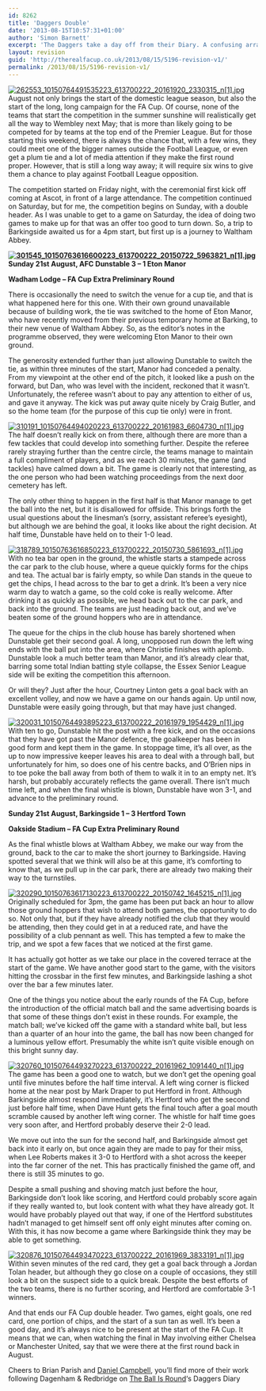```yaml
---
id: 8262
title: 'Daggers Double'
date: '2013-08-15T10:57:31+01:00'
author: 'Simon Barnett'
excerpt: 'The Daggers take a day off from their Diary. A confusing array of ground swapping and a generous giveaway to groundhopping. One day, two grounds, four teams.'
layout: revision
guid: 'http://therealfacup.co.uk/2013/08/15/5196-revision-v1/'
permalink: /2013/08/15/5196-revision-v1/
---
```


[![262553_10150764491535223_613700222_20161920_2330315_n[1].jpg](http://lh4.ggpht.com/-BM00oGs7Zvk/TlbHtvwP8cI/AAAAAAAAASY/AW4B6jmutoI/h320/262553_10150764491535223_613700222_20161920_2330315_n%25255B1%25255D.jpg)](http://lh4.ggpht.com/-BM00oGs7Zvk/TlbHtvwP8cI/AAAAAAAAASY/AW4B6jmutoI/w800/262553_10150764491535223_613700222_20161920_2330315_n%25255B1%25255D.jpg) August not only brings the start of the domestic league season, but also the start of the long, long campaign for the FA Cup. Of course, none of the teams that start the competition in the summer sunshine will realistically get all the way to Wembley next May; that is more than likely going to be competed for by teams at the top end of the Premier League. But for those starting this weekend, there is always the chance that, with a few wins, they could meet one of the bigger names outside the Football League, or even get a plum tie and a lot of media attention if they make the first round proper. However, that is still a long way away; it will require six wins to give them a chance to play against Football League opposition.

The competition started on Friday night, with the ceremonial first kick off coming at Ascot, in front of a large attendance. The competition continued on Saturday, but for me, the competition begins on Sunday, with a double header. As I was unable to get to a game on Saturday, the idea of doing two games to make up for that was an offer too good to turn down. So, a trip to Barkingside awaited us for a 4pm start, but first up is a journey to Waltham Abbey.

**[![301545_10150763616600223_613700222_20150722_5963821_n[1].jpg](http://lh4.ggpht.com/-F-YYJ63TDh0/TlbHtymujWI/AAAAAAAAASc/SyIeyAQSydo/h320/301545_10150763616600223_613700222_20150722_5963821_n%25255B1%25255D.jpg)](http://lh4.ggpht.com/-F-YYJ63TDh0/TlbHtymujWI/AAAAAAAAASc/SyIeyAQSydo/w800/301545_10150763616600223_613700222_20150722_5963821_n%25255B1%25255D.jpg) Sunday 21st August, AFC Dunstable 3 – 1 Eton Manor**

**Wadham Lodge – FA Cup Extra Preliminary Round**

There is occasionally the need to switch the venue for a cup tie, and that is what happened here for this one. With their own ground unavailable because of building work, the tie was switched to the home of Eton Manor, who have recently moved from their previous temporary home at Barking, to their new venue of Waltham Abbey. So, as the editor’s notes in the programme observed, they were welcoming Eton Manor to their own ground.

The generosity extended further than just allowing Dunstable to switch the tie, as within three minutes of the start, Manor had conceded a penalty. From my viewpoint at the other end of the pitch, it looked like a push on the forward, but Dan, who was level with the incident, reckoned that it wasn’t. Unfortunately, the referee wasn’t about to pay any attention to either of us, and gave it anyway. The kick was put away quite nicely by Craig Butler, and so the home team (for the purpose of this cup tie only) were in front.

[![310191_10150764494020223_613700222_20161983_6604730_n[1].jpg](http://lh6.ggpht.com/--0cy9bvOnHY/TlbHtwBwIiI/AAAAAAAAASg/-b6J8UmOr_k/h320/310191_10150764494020223_613700222_20161983_6604730_n%25255B1%25255D.jpg)](http://lh6.ggpht.com/--0cy9bvOnHY/TlbHtwBwIiI/AAAAAAAAASg/-b6J8UmOr_k/w800/310191_10150764494020223_613700222_20161983_6604730_n%25255B1%25255D.jpg) The half doesn’t really kick on from there, although there are more than a few tackles that could develop into something further. Despite the referee rarely straying further than the centre circle, the teams manage to maintain a full compliment of players, and as we reach 30 minutes, the game (and tackles) have calmed down a bit. The game is clearly not that interesting, as the one person who had been watching proceedings from the next door cemetery has left.

The only other thing to happen in the first half is that Manor manage to get the ball into the net, but it is disallowed for offside. This brings forth the usual questions about the linesman’s (sorry, assistant referee’s eyesight), but although we are behind the goal, it looks like about the right decision. At half time, Dunstable have held on to their 1-0 lead.

[![318789_10150763616850223_613700222_20150730_5861693_n[1].jpg](http://lh3.ggpht.com/-QZ7xM4RxHOg/TlbHuByY1RI/AAAAAAAAASk/dkF7o6gIUzs/h320/318789_10150763616850223_613700222_20150730_5861693_n%25255B1%25255D.jpg)](http://lh3.ggpht.com/-QZ7xM4RxHOg/TlbHuByY1RI/AAAAAAAAASk/dkF7o6gIUzs/w800/318789_10150763616850223_613700222_20150730_5861693_n%25255B1%25255D.jpg) With no tea bar open in the ground, the whistle starts a stampede across the car park to the club house, where a queue quickly forms for the chips and tea. The actual bar is fairly empty, so while Dan stands in the queue to get the chips, I head across to the bar to get a drink. It’s been a very nice warm day to watch a game, so the cold coke is really welcome. After drinking it as quickly as possible, we head back out to the car park, and back into the ground. The teams are just heading back out, and we’ve beaten some of the ground hoppers who are in attendance.

The queue for the chips in the club house has barely shortened when Dunstable get their second goal. A long, unopposed run down the left wing ends with the ball put into the area, where Christie finishes with aplomb. Dunstable look a much better team than Manor, and it’s already clear that, barring some total Indian batting style collapse, the Essex Senior League side will be exiting the competition this afternoon.

Or will they? Just after the hour, Courtney Linton gets a goal back with an excellent volley, and now we have a game on our hands again. Up until now, Dunstable were easily going through, but that may have just changed.

[![320031_10150764493895223_613700222_20161979_1954429_n[1].jpg](http://lh6.ggpht.com/-bbigkytAcA4/TlbHuWyaL6I/AAAAAAAAASo/TujCPITlFsY/h320/320031_10150764493895223_613700222_20161979_1954429_n%25255B1%25255D.jpg)](http://lh6.ggpht.com/-bbigkytAcA4/TlbHuWyaL6I/AAAAAAAAASo/TujCPITlFsY/w800/320031_10150764493895223_613700222_20161979_1954429_n%25255B1%25255D.jpg) With ten to go, Dunstable hit the post with a free kick, and on the occasions that they have got past the Manor defence, the goalkeeper has been in good form and kept them in the game. In stoppage time, it’s all over, as the up to now impressive keeper leaves his area to deal with a through ball, but unfortunately for him, so does one of his centre backs, and O’Brien nips in to toe poke the ball away from both of them to walk it in to an empty net. It’s harsh, but probably accurately reflects the game overall. There isn’t much time left, and when the final whistle is blown, Dunstable have won 3-1, and advance to the preliminary round.

**Sunday 21st August, Barkingside 1 – 3 Hertford Town**

**Oakside Stadium – FA Cup Extra Preliminary Round**

As the final whistle blows at Waltham Abbey, we make our way from the ground, back to the car to make the short journey to Barkingside. Having spotted several that we think will also be at this game, it’s comforting to know that, as we pull up in the car park, there are already two making their way to the turnstiles.

[![320290_10150763617130223_613700222_20150742_1645215_n[1].jpg](http://lh6.ggpht.com/-67PB8ox5fqQ/TlbHufnq60I/AAAAAAAAASs/lbzxTNJqjxI/h320/320290_10150763617130223_613700222_20150742_1645215_n%25255B1%25255D.jpg)](http://lh6.ggpht.com/-67PB8ox5fqQ/TlbHufnq60I/AAAAAAAAASs/lbzxTNJqjxI/w800/320290_10150763617130223_613700222_20150742_1645215_n%25255B1%25255D.jpg) Originally scheduled for 3pm, the game has been put back an hour to allow those ground hoppers that wish to attend both games, the opportunity to do so. Not only that, but if they have already notified the club that they would be attending, then they could get in at a reduced rate, and have the possibility of a club pennant as well. This has tempted a few to make the trip, and we spot a few faces that we noticed at the first game.

It has actually got hotter as we take our place in the covered terrace at the start of the game. We have another good start to the game, with the visitors hitting the crossbar in the first few minutes, and Barkingside lashing a shot over the bar a few minutes later.

One of the things you notice about the early rounds of the FA Cup, before the introduction of the official match ball and the same advertising boards is that some of these things don’t exist in these rounds. For example, the match ball; we’ve kicked off the game with a standard white ball, but less than a quarter of an hour into the game, the ball has now been changed for a luminous yellow effort. Presumably the white isn’t quite visible enough on this bright sunny day.

[![320760_10150764493270223_613700222_20161962_1091440_n[1].jpg](http://lh6.ggpht.com/--vKtiB372Ks/TlbHxQE-4mI/AAAAAAAAAS0/5CGGRoCYvQI/h320/320760_10150764493270223_613700222_20161962_1091440_n%25255B1%25255D.jpg)](http://lh6.ggpht.com/--vKtiB372Ks/TlbHxQE-4mI/AAAAAAAAAS0/5CGGRoCYvQI/w800/320760_10150764493270223_613700222_20161962_1091440_n%25255B1%25255D.jpg) The game has been a good one to watch, but we don’t get the opening goal until five minutes before the half time interval. A left wing corner is flicked home at the near post by Mark Draper to put Hertford in front. Although Barkingside almost respond immediately, it’s Hertford who get the second just before half time, when Dave Hunt gets the final touch after a goal mouth scramble caused by another left wing corner. The whistle for half time goes very soon after, and Hertford probably deserve their 2-0 lead.

We move out into the sun for the second half, and Barkingside almost get back into it early on, but once again they are made to pay for their miss, when Lee Roberts makes it 3-0 to Hertford with a shot across the keeper into the far corner of the net. This has practically finished the game off, and there is still 35 minutes to go.

Despite a small pushing and shoving match just before the hour, Barkingside don’t look like scoring, and Hertford could probably score again if they really wanted to, but look content with what they have already got. It would have probably played out that way, if one of the Hertford substitutes hadn’t managed to get himself sent off only eight minutes after coming on. With this, it has now become a game where Barkingside think they may be able to get something.

[![320876_10150764493470223_613700222_20161969_3833191_n[1].jpg](http://lh3.ggpht.com/-Q_gFyPwKUg4/TlbHu6Z52EI/AAAAAAAAASw/hWLXThTbdss/h320/320876_10150764493470223_613700222_20161969_3833191_n%25255B1%25255D.jpg)](http://lh3.ggpht.com/-Q_gFyPwKUg4/TlbHu6Z52EI/AAAAAAAAASw/hWLXThTbdss/w800/320876_10150764493470223_613700222_20161969_3833191_n%25255B1%25255D.jpg) Within seven minutes of the red card, they get a goal back through a Jordan Tolan header, but although they go close on a couple of occasions, they still look a bit on the suspect side to a quick break. Despite the best efforts of the two teams, there is no further scoring, and Hertford are comfortable 3-1 winners.

And that ends our FA Cup double header. Two games, eight goals, one red card, one portion of chips, and the start of a sun tan as well. It’s been a good day, and it’s always nice to be present at the start of the FA Cup. It means that we can, when watching the final in May involving either Chelsea or Manchester United, say that we were there at the first round back in August.

Cheers to Brian Parish and [Daniel Campbell](http://twitter.com/#!/dcdagger), you’ll find more of their work following Dagenham &amp; Redbridge on [The Ball Is Round](http://theballisround.co.uk/)‘s Daggers Diary